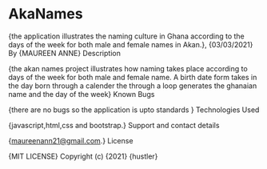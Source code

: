 # AkaNames
{the application illustrates the naming culture in Ghana according to the days of the week for both male and female names in Akan.}, {03/03/2021}
By {MAUREEN ANNE}
Description

{the akan names project illustrates how naming takes place according to days of the week for both male and female name. A birth date form takes in the day born through a calender the through a loop generates the ghanaian name and the day of the week}
Known Bugs

{there are no bugs so the application is upto standards }
Technologies Used

{javascript,html,css and bootstrap.}
Support and contact details

{maureenann21@gmail.com.}
License

{MIT LICENSE} Copyright (c) {2021} {hustler}